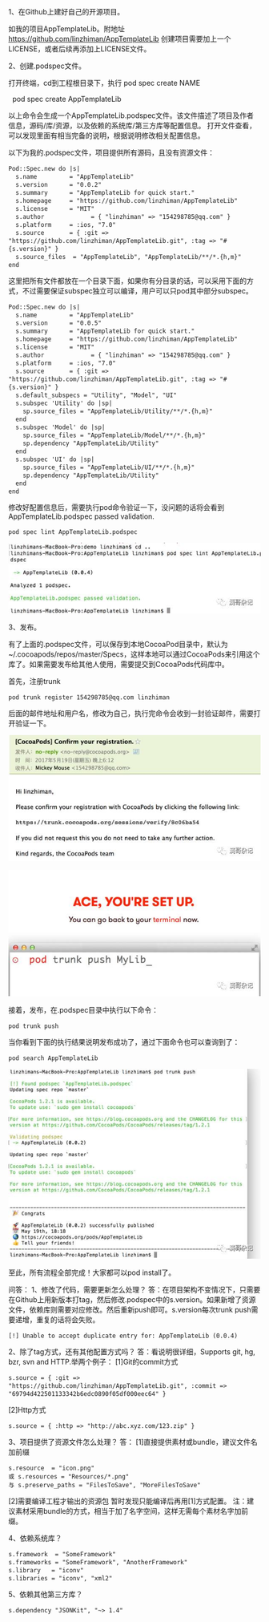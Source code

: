 1、在Github上建好自己的开源项目。

如我的项目AppTemplateLib。附地址 https://github.com/linzhiman/AppTemplateLib
创建项目需要加上一个LICENSE，或者后续再添加上LICENSE文件。

2、创建.podspec文件。

打开终端，cd到工程根目录下，执行 pod spec create NAME  

    pod spec create AppTemplateLib

以上命令会生成一个AppTemplateLib.podspec文件。该文件描述了项目及作者信息，源码/库/资源，以及依赖的系统库/第三方库等配置信息。
打开文件查看，可以发现里面有相当完备的说明，根据说明修改相关配置信息。

以下为我的.podspec文件，项目提供所有源码，且没有资源文件：  

    Pod::Spec.new do |s|  
      s.name         = "AppTemplateLib"  
      s.version      = "0.0.2"  
      s.summary      = "AppTemplateLib for quick start."  
      s.homepage     = "https://github.com/linzhiman/AppTemplateLib"  
      s.license      = "MIT"  
      s.author             = { "linzhiman" => "154298785@qq.com" }  
      s.platform     = :ios, "7.0"  
      s.source       = { :git => "https://github.com/linzhiman/AppTemplateLib.git", :tag => "#{s.version}" }  
      s.source_files  = "AppTemplateLib", "AppTemplateLib/**/*.{h,m}"  
    end

这里把所有文件都放在一个目录下面，如果你有分目录的话，可以采用下面的方式，不过需要保证subspec独立可以编译，用户可以只pod其中部分subspec。 

    Pod::Spec.new do |s|  
      s.name         = "AppTemplateLib" 
      s.version      = "0.0.5"  
      s.summary      = "AppTemplateLib for quick start."  
      s.homepage     = "https://github.com/linzhiman/AppTemplateLib"  
      s.license      = "MIT"  
      s.author             = { "linzhiman" => "154298785@qq.com" }  
      s.platform     = :ios, "7.0"  
      s.source       = { :git => "https://github.com/linzhiman/AppTemplateLib.git", :tag => "#{s.version}" }  
      s.default_subspecs = "Utility", "Model", "UI" 
      s.subspec 'Utility' do |sp| 
        sp.source_files = "AppTemplateLib/Utility/**/*.{h,m}" 
      end 
      s.subspec 'Model' do |sp| 
        sp.source_files = "AppTemplateLib/Model/**/*.{h,m}" 
        sp.dependency "AppTemplateLib/Utility"  
      end 
      s.subspec 'UI' do |sp|  
        sp.source_files = "AppTemplateLib/UI/**/*.{h,m}"  
        sp.dependency "AppTemplateLib/Utility"  
      end 
    end 

修改好配置信息后，需要执行pod命令验证一下，没问题的话将会看到 AppTemplateLib.podspec passed validation.  

    pod spec lint AppTemplateLib.podspec

![image](https://github.com/linzhiman/linzhiman.github.io/blob/master/resource/1705/CocoaPods发布Github开源项目-1.jpg?raw=true)

3、发布。

有了上面的.podspec文件，可以保存到本地CocoaPod目录中，默认为~/.cocoapods/repos/master/Specs，这样本地可以通过CocoaPods来引用这个库了。如果需要发布给其他人使用，需要提交到CocoaPods代码库中。

首先，注册trunk  

    pod trunk register 154298785@qq.com linzhiman

后面的邮件地址和用户名，修改为自己，执行完命令会收到一封验证邮件，需要打开验证一下。

![image](https://github.com/linzhiman/linzhiman.github.io/blob/master/resource/1705/CocoaPods发布Github开源项目-2.jpg?raw=true)

![image](https://github.com/linzhiman/linzhiman.github.io/blob/master/resource/1705/CocoaPods发布Github开源项目-3.jpg?raw=true)

接着，发布，在.podspec目录中执行以下命令： 

    pod trunk push

当你看到下面的执行结果说明发布成功了，通过下面命令也可以查询到了： 

    pod search AppTemplateLib

![image](https://github.com/linzhiman/linzhiman.github.io/blob/master/resource/1705/CocoaPods发布Github开源项目-4.jpg?raw=true)

至此，所有流程全部完成！大家都可以pod install了。

问答：
1、修改了代码，需要更新怎么处理？
答：在项目架构不变情况下，只需要在Github上用新版本打tag，然后修改.podspec中的s.version。如果新增了资源文件，依赖库则需要对应修改。然后重新push即可。s.version每次trunk push需要递增，重复的话将会失败。  

    [!] Unable to accept duplicate entry for: AppTemplateLib (0.0.4)

2、除了tag方式，还有其他配置方式吗？
答：看说明很详细，Supports git, hg, bzr, svn and HTTP.举两个例子：
[1]Git的commit方式 

    s.source = { :git => "https://github.com/linzhiman/AppTemplateLib.git", :commit => "69794d422501133342b6edc0890f05df000eec64" }

[2]Http方式 

    s.source = { :http => "http://abc.xyz.com/123.zip" }

3、项目提供了资源文件怎么处理？
答：
[1]直接提供素材或bundle，建议文件名加前缀 

    s.resource  = "icon.png"
    或 s.resources = "Resources/*.png"
    与 s.preserve_paths = "FilesToSave", "MoreFilesToSave"

[2]需要编译工程才输出的资源包
暂时发现只能编译后再用[1]方式配置。
注：建议素材采用bundle的方式，相当于加了名字空间，这样无需每个素材名字加前缀。

4、依赖系统库？  

    s.framework  = "SomeFramework"
    s.frameworks = "SomeFramework", "AnotherFramework"
    s.library   = "iconv"
    s.libraries = "iconv", "xml2"

5、依赖其他第三方库？ 

    s.dependency "JSONKit", "~> 1.4"
